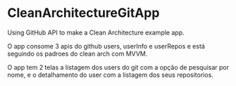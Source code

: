 # CleanArchitectureGitApp
Using GitHub API to make a Clean Architecture example app.

O app consome 3 apis do github users, userInfo e userRepos 
e está seguindo os padroes do clean arch com MVVM.

O app tem 2 telas a listagem dos users do git com a opção de pesquisar por nome,
e o detalhamento do user com a listagem dos seus repositorios.
